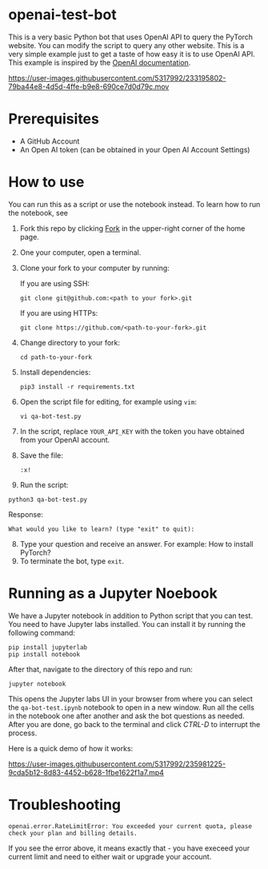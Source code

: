 # openai-test-bot

This is a very basic Python bot that uses OpenAI API to query the PyTorch website.
You can modify the script to query any other website. This is a very simple example just to get a taste of
how easy it is to use OpenAI API. This example is inspired by the [OpenAI documentation](https://platform.openai.com/docs/quickstart). 

https://user-images.githubusercontent.com/5317992/233195802-79ba44e8-4d5d-4ffe-b9e8-690ce7d0d79c.mov

# Prerequisites

* A GitHub Account
* An Open AI token (can be obtained in your Open AI Account Settings)

# How to use

You can run this as a script or use the notebook instead. To learn how to run the notebook, see 

1. Fork this repo by clicking [Fork](https://github.com/svekars/openai-test-bot/fork) in the upper-right corner of the home page.
2. One your computer, open a terminal.
3. Clone your fork to your computer by running:


   If you are using SSH:
   
   ```
   git clone git@github.com:<path to your fork>.git
   ```
   
   If you are using HTTPs: 
   
   ```
   git clone https://github.com/<path-to-your-fork>.git
   ```
   
4. Change directory to your fork:

   ```
   cd path-to-your-fork
   ```

6. Install dependencies: 

   ```
   pip3 install -r requirements.txt
   ```
   
8. Open the script file for editing, for example using `vim`:

   ```
   vi qa-bot-test.py
   ```

8. In the script, replace `YOUR_API_KEY` with the token you have obtained from your OpenAI account. 
9. Save the file: 
   
   ```
   :x! 
   ```

11. Run the script:

   ```
   python3 qa-bot-test.py
   ```
   
   Response:
   
   ```
   What would you like to learn? (type "exit" to quit):
   ```
   
8. Type your question and receive an answer. For example: How to install PyTorch?
9. To terminate the bot, type ``exit``.

# Running as a Jupyter Noebook

We have a Jupyter notebook in addition to Python script that you can test. You need to have Jupyter labs installed. You can install it by running the following command:

```
pip install jupyterlab
pip install notebook
```

After that, navigate to the directory of this repo and run:

```
jupyter notebook
```

This opens the Jupyter labs UI in your browser from where you can select the `qa-bot-test.ipynb` notebook to open in a new window.
Run all the cells in the notebook one after another and ask the bot questions as needed.
After you are done, go back to the terminal and click *CTRL-D* to interrupt the process.

Here is a quick demo of how it works:

https://user-images.githubusercontent.com/5317992/235981225-9cda5b12-8d83-4452-b628-1fbe1622f1a7.mp4

# Troubleshooting

```
openai.error.RateLimitError: You exceeded your current quota, please check your plan and billing details.
```

If you see the error above, it means exactly that - you have execeed your current limit and need to either wait or
upgrade your account.
